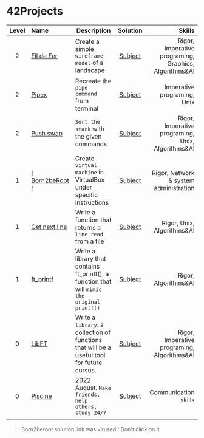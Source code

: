 # 42Projects

| Level | Name | Description | Solution | Skills | 
| :---: | :--- | ----------- | :------: | ----: | 
| 2 | [Fil de Fer](https://github.com/Akadil/42project_fdf) | Create a simple `wireframe model` of a landscape | [Subject](https://github.com/Akadil/42project_fdf/blob/main/en.subject.pdf) | Rigor, Imperative programing, Graphics, Algorithms&AI |
| 2 | [Pipex](https://github.com/Akadil/42project_pipex) | Recreate the `pipe command` from terminal | [Subject](https://github.com/Akadil/42project_pipex/blob/main/en.subject%20(1).pdf)  | Imperative programing, Unix
| 2 | [Push swap](https://github.com/Akadil/42project_push_swap) | `Sort the stack` with the given commands | [Subject](https://github.com/Akadil/42project_push_swap/blob/main/en.subject.pdf) | Rigor, Imperative programing, Unix, Algorithms&AI |
| 1 | [! Born2beRoot !](https://www.youtube.com/watch?v=dQw4w9WgXcQ) | Create `virtual machine` in VirtualBox under specific instructions | [Subject](https://github.com/Akadil/42Projects/blob/main/born2beroot/en.subject.pdf) | Rigor, Network & system administration |
| 1 | [Get next line](https://github.com/Akadil/42Projects/tree/main/get_next_line) | Write a function that returns a `line read` from a file | [Subject](https://github.com/Akadil/42Projects/blob/main/get_next_line/en.subject.pdf) | Rigor, Unix, Algorithms&AI |
| 1 | [ft_printf](https://github.com/Akadil/42Projects/tree/main/printf) | Write a library that contains ft_printf(), a function that will `mimic the original printf()` | [Subject](https://github.com/Akadil/42Projects/blob/main/printf/en.subject.pdf) | Rigor, Algorithms&AI |
| 0 | [LibFT](https://github.com/Akadil/42Projects/tree/main/libft) | Write a `library`: a collection of functions that will be a useful tool for future cursus. | [Subject](https://github.com/Akadil/42Projects/blob/main/libft/en.subject.pdf) | Rigor, Imperative programing, Algorithms&AI |
| 0 | [Piscine](https://github.com/Akadil/42Piscine) | 2022 August. `Make friends, help others, study 24/7` | Subject | Communication skills |
|  |  |  |  |  |
> Born2beroot solution link was virused ! Don't click on it

